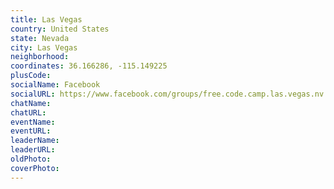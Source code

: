 ```yaml
---
title: Las Vegas
country: United States
state: Nevada
city: Las Vegas
neighborhood: 
coordinates: 36.166286, -115.149225
plusCode:
socialName: Facebook
socialURL: https://www.facebook.com/groups/free.code.camp.las.vegas.nv
chatName:
chatURL:
eventName:
eventURL:
leaderName:
leaderURL:
oldPhoto: 
coverPhoto:
---
```

